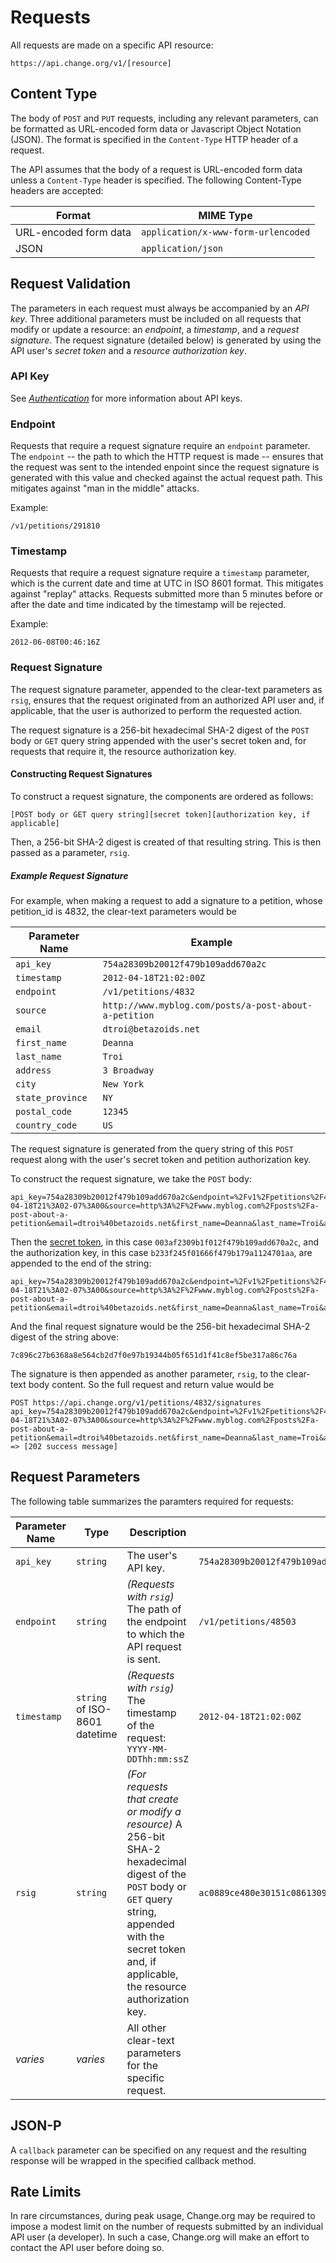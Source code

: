 # Requests

All requests are made on a specific API resource:

    https://api.change.org/v1/[resource]

## Content Type

The body of `POST` and `PUT` requests, including any relevant parameters, can be
formatted as URL-encoded form data or Javascript Object Notation (JSON). The
format is specified in the `Content-Type` HTTP header of a request.

The API assumes that the body of a request is URL-encoded form data unless a
`Content-Type` header is specified. The following Content-Type headers are
accepted:

<table>
    <thead>
        <th>Format</th>
        <th>MIME Type</th>
    </thead>
    <tbody>
        <tr>
            <td>URL-encoded form data</td>
            <td><code>application/x-www-form-urlencoded</code></td>
        </tr>
        <tr>
            <td>JSON</td>
            <td><code>application/json</code></td>
        </tr>
    </tbody>
</table>

## Request Validation

The parameters in each request must always be accompanied by an _API key_.
Three additional parameters must be included on all requests that modify or
update a resource: an _endpoint_, a _timestamp_, and a _request signature_.
The request signature (detailed below) is generated
by using the API user's _secret token_ and a
_resource authorization key_.

### API Key

See [_Authentication_](authentication.md) for more information about API keys.

### Endpoint

Requests that require a request signature require an `endpoint` parameter.
The `endpoint` -- the path to which the HTTP request is made -- ensures that
the request was sent to the intended enpoint since the request signature is
generated with this value and checked against the actual request path. This
mitigates against "man in the middle" attacks.

Example:

    /v1/petitions/291810

### Timestamp

Requests that require a request signature require a `timestamp`
parameter, which is the current date and time at UTC in ISO 8601 format.
This mitigates against "replay" attacks. Requests submitted more than 5
minutes before or after the date and time indicated by the timestamp will
be rejected.

Example:

    2012-06-08T00:46:16Z

### Request Signature

The request signature parameter, appended to the clear-text parameters as
`rsig`, ensures that the request originated from an authorized API user and,
if applicable, that the user is authorized to perform the requested action.

The request signature is a 256-bit hexadecimal SHA-2 digest of the
`POST` body or `GET` query string appended with the user's secret token and,
for requests that require it, the resource authorization key.

#### Constructing Request Signatures

To construct a request signature, the components are ordered as follows:

    [POST body or GET query string][secret token][authorization key, if applicable]

Then, a 256-bit SHA-2 digest is created of that resulting string. This is
then passed as a parameter, `rsig`.

##### Example Request Signature

For example, when making a request to add a signature to a petition, whose
petition_id is 4832, the clear-text parameters would be

<table>
    <thead>
        <th>Parameter Name</th>
        <th>Example</th>
    </thead>
    <tbody>
        <tr>
            <td><code>api_key</code></td>
            <td><code>754a28309b20012f479b109add670a2c</code></td>
        </tr>
        <tr>
            <td><code>timestamp</code></td>
            <td><code>2012-04-18T21:02:00Z</code></td>
        </tr>
        <tr>
            <td><code>endpoint</code></td>
            <td><code>/v1/petitions/4832</code></td>
        </tr>
        <tr>
            <td><code>source</code></td>
            <td><code>http://www.myblog.com/posts/a-post-about-a-petition</code></td>
        </tr>
        <tr>
            <td><code>email</code></td>
            <td><code>dtroi@betazoids.net</code></td>
        </tr>
        <tr>
            <td><code>first_name</code></td>
            <td><code>Deanna</code></td>
        </tr>
        <tr>
            <td><code>last_name</code></td>
            <td><code>Troi</code></td>
        </tr>
        <tr>
            <td><code>address</code></td>
            <td><code>3 Broadway</code></td>
        </tr>
        <tr>
            <td><code>city</code></td>
            <td><code>New York</code></td>
        </tr>
        <tr>
            <td><code>state_province</code></td>
            <td><code>NY</code></td>
        </tr>
        <tr>
            <td><code>postal_code</code></td>
            <td><code>12345</code></td>
        </tr>
        <tr>
            <td><code>country_code</code></td>
            <td><code>US</code></td>
        </tr>
    </tbody>
</table>  

The request signature is generated from the query string of this `POST` request
along with the user's secret token and petition authorization key.

To construct the request signature, we take the `POST` body:

    api_key=754a28309b20012f479b109add670a2c&endpoint=%2Fv1%2Fpetitions%2F4832%2Fsignatures&timestamp=2012-04-18T21%3A02-07%3A00&source=http%3A%2F%2Fwww.myblog.com%2Fposts%2Fa-post-about-a-petition&email=dtroi%40betazoids.net&first_name=Deanna&last_name=Troi&address=3%20Broadway&city=New%20York&state_province=NY&postal_code=12345&country_code=US

Then the [secret token](authentication.md), in this case 
`003af2309b1f012f479b109add670a2c`, and the authorization key, in this case
`b233f245f01666f479b179a1124701aa`, are appended to the end of the string:

    api_key=754a28309b20012f479b109add670a2c&endpoint=%2Fv1%2Fpetitions%2F4832%2Fsignatures&timestamp=2012-04-18T21%3A02-07%3A00&source=http%3A%2F%2Fwww.myblog.com%2Fposts%2Fa-post-about-a-petition&email=dtroi%40betazoids.net&first_name=Deanna&last_name=Troi&address=3%20Broadway&city=New%20York&state_province=NY&postal_code=12345&country_code=US003af2309b1f012f479b109add670a2cb233f245f01666f479b179a1124701aa

And the final request signature would be the 256-bit hexadecimal SHA-2 digest of the string
above:

    7c896c27b6368a8e564cb2d7f0e97b19344b05f651d1f41c8ef5be317a86c76a

The signature is then appended as another parameter, `rsig`, to the clear-text
body content. So the full request and return value would be

    POST https://api.change.org/v1/petitions/4832/signatures
    api_key=754a28309b20012f479b109add670a2c&endpoint=%2Fv1%2Fpetitions%2F4832%2Fsignatures&timestamp=2012-04-18T21%3A02-07%3A00&source=http%3A%2F%2Fwww.myblog.com%2Fposts%2Fa-post-about-a-petition&email=dtroi%40betazoids.net&first_name=Deanna&last_name=Troi&address=3%20Broadway&city=New%20York&state_province=NY&postal_code=12345&country_code=US&rsig=7c896c27b6368a8e564cb2d7f0e97b19344b05f651d1f41c8ef5be317a86c76a
    => [202 success message]

## Request Parameters

The following table summarizes the paramters required for requests:

<table>
    <thead>
        <th>Parameter Name</th>
        <th>Type</th>
        <th>Description</th>
        <th>Example</th>
    </thead>
    <tbody>
        <tr>
            <td><code>api_key</code></td>
            <td><code>string</code></td>
            <td>The user's API key.</td>
            <td><code>754a28309b20012f479b109add670a2c</code></td>
        </tr>
        <tr>
            <td><code>endpoint</code></td>
            <td><code>string</code></td>
            <td><em>(Requests with <code>rsig</code>)</em> The path of the endpoint to which the API request is sent.</td>
            <td><code>/v1/petitions/48503</code></td>
        </tr>
        <tr>
            <td><code>timestamp</code></td>
            <td><code>string</code> of ISO-8601 datetime</td>
            <td>
                <em>(Requests with <code>rsig</code>)</em> The timestamp of the request:
                <code>YYYY-MM-DDThh:mm:ssZ</code>
            </td>
            <td><code>2012-04-18T21:02:00Z</code></td>
        </tr>
        <tr>
            <td><code>rsig</code></td>
            <td><code>string</code></td>
            <td>
                <em>(For requests that create or modify a resource)</em> A 256-bit SHA-2 hexadecimal digest of the <code>POST</code>
                body or <code>GET</code> query string, appended with the secret token
                and, if applicable, the resource authorization key.
            </td>
            <td><code>ac0889ce480e30151c08613093868d22e30d4fcb60cc42089313e9d6ccc5bcbc</code></td>
        </tr>
        <tr>
            <td><em>varies</em></td>
            <td><em>varies</em></td>
            <td>All other clear-text parameters for the specific request.</td>
            <td></td>
        </tr>
    </tbody>
</table>

## JSON-P

A `callback` parameter can be specified on any request and the resulting
response will be wrapped in the specified callback method.

## Rate Limits

In rare circumstances, during peak usage, Change.org may be required to impose
a modest limit on the number of requests submitted by an individual API user
(a developer). In such a case, Change.org will make an effort to contact the
API user before doing so.
